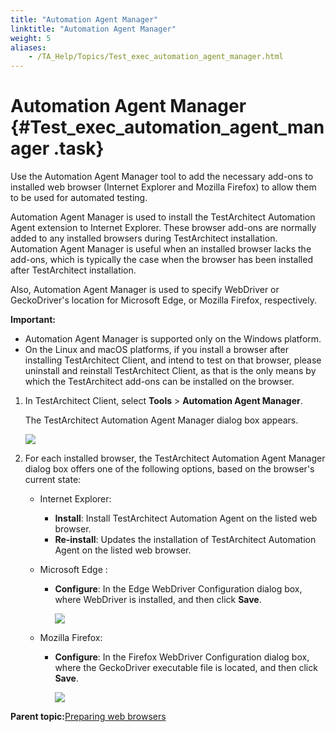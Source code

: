```yaml
--- 
title: "Automation Agent Manager"
linktitle: "Automation Agent Manager"
weight: 5
aliases: 
    - /TA_Help/Topics/Test_exec_automation_agent_manager.html
---
```

# Automation Agent Manager {#Test_exec_automation_agent_manager .task}

Use the Automation Agent Manager tool to add the necessary add-ons to installed web browser \(Internet Explorer and Mozilla Firefox\) to allow them to be used for automated testing.

Automation Agent Manager is used to install the TestArchitect Automation Agent extension to Internet Explorer. These browser add-ons are normally added to any installed browsers during TestArchitect installation. Automation Agent Manager is useful when an installed browser lacks the add-ons, which is typically the case when the browser has been installed after TestArchitect installation.

Also, Automation Agent Manager is used to specify WebDriver or GeckoDriver's location for Microsoft Edge, or Mozilla Firefox, respectively.

**Important:**

-   Automation Agent Manager is supported only on the Windows platform.
-   On the Linux and macOS platforms, if you install a browser after installing TestArchitect Client, and intend to test on that browser, please uninstall and reinstall TestArchitect Client, as that is the only means by which the TestArchitect add-ons can be installed on the browser.

1.  In TestArchitect Client, select **Tools** \> **Automation Agent Manager**.

    The TestArchitect Automation Agent Manager dialog box appears.

    ![](../Images/automation_extension_manager_dialog_2.png)

2.  For each installed browser, the TestArchitect Automation Agent Manager dialog box offers one of the following options, based on the browser's current state:

    -   Internet Explorer:
        -   **Install**: Install TestArchitect Automation Agent on the listed web browser.
        -   **Re-install**: Updates the installation of TestArchitect Automation Agent on the listed web browser.
    -   Microsoft Edge :
        -   **Configure**: In the Edge WebDriver Configuration dialog box, where WebDriver is installed, and then click **Save**.

            ![](../../TA_Automation/Images/configure_web_driver.png)

    -   Mozilla Firefox:
        -   **Configure**: In the Firefox WebDriver Configuration dialog box, where the GeckoDriver executable file is located, and then click **Save**.

            ![](../../TA_Automation/Images/configure_web_driver_FF.png)


**Parent topic:**[Preparing web browsers](../../TA_Help/Topics/Test_exec_extension.html)

